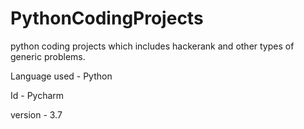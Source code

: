# PythonCodingProjects
python coding projects which includes hackerank and other types of generic problems.

<p>Language used - Python</p>
<p>Id - Pycharm</p>
<p>version - 3.7</p>

